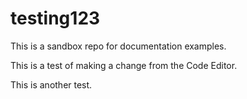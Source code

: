 # testing123
This is a sandbox repo for documentation examples. 

This is a test of making a change from the Code Editor.

This is another test.
